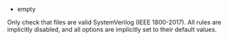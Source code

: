 - empty

Only check that files are valid SystemVerilog (IEEE 1800-2017).
All rules are implicitly disabled, and all options are implicitly set to their
default values.
